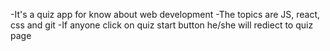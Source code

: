 -It's a quiz app for know about web development
-The topics are JS, react, css and git
-If anyone click on quiz start button he/she will rediect to quiz page